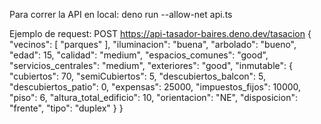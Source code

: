 Para correr la API en local:
deno run --allow-net api.ts

Ejemplo de request:
POST
https://api-tasador-baires.deno.dev/tasacion
{
    "vecinos": [
        "parques"
    ],
    "iluminacion": "buena",
    "arbolado": "bueno",
    "edad": 15,
    "calidad": "medium",
    "espacios_comunes": "good",
    "servicios_centrales": "medium",
    "exteriores": "good",
    "inmutable": {
        "cubiertos": 70,
        "semiCubiertos": 5,
        "descubiertos_balcon": 5,
        "descubiertos_patio": 0,
        "expensas": 25000,
        "impuestos_fijos": 10000,
        "piso": 6,
        "altura_total_edificio": 10,
        "orientacion": "NE",
        "disposicion": "frente",
        "tipo": "duplex"
    }
}